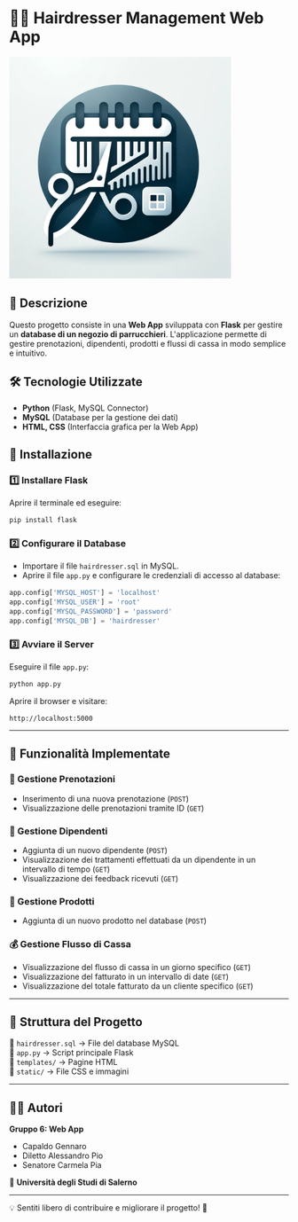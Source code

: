 # 💇‍♂️ Hairdresser Management Web App
<img src="./fig/portfolio-3.png" width="400" class="center">

## 📌 Descrizione
Questo progetto consiste in una **Web App** sviluppata con **Flask** per gestire un **database di un negozio di parrucchieri**. L'applicazione permette di gestire prenotazioni, dipendenti, prodotti e flussi di cassa in modo semplice e intuitivo.

## 🛠️ Tecnologie Utilizzate
- **Python** (Flask, MySQL Connector)
- **MySQL** (Database per la gestione dei dati)
- **HTML, CSS** (Interfaccia grafica per la Web App)

## 🚀 Installazione
### 1️⃣ Installare Flask
Aprire il terminale ed eseguire:
```bash
pip install flask
```

### 2️⃣ Configurare il Database
- Importare il file `hairdresser.sql` in MySQL.
- Aprire il file `app.py` e configurare le credenziali di accesso al database:
```python
app.config['MYSQL_HOST'] = 'localhost'
app.config['MYSQL_USER'] = 'root'
app.config['MYSQL_PASSWORD'] = 'password'
app.config['MYSQL_DB'] = 'hairdresser'
```

### 3️⃣ Avviare il Server
Eseguire il file `app.py`:
```bash
python app.py
```
Aprire il browser e visitare:
```
http://localhost:5000
```

---

## 🎯 Funzionalità Implementate
### 📅 Gestione Prenotazioni
- Inserimento di una nuova prenotazione (`POST`)
- Visualizzazione delle prenotazioni tramite ID (`GET`)

### 👥 Gestione Dipendenti
- Aggiunta di un nuovo dipendente (`POST`)
- Visualizzazione dei trattamenti effettuati da un dipendente in un intervallo di tempo (`GET`)
- Visualizzazione dei feedback ricevuti (`GET`)

### 🛒 Gestione Prodotti
- Aggiunta di un nuovo prodotto nel database (`POST`)

### 💰 Gestione Flusso di Cassa
- Visualizzazione del flusso di cassa in un giorno specifico (`GET`)
- Visualizzazione del fatturato in un intervallo di date (`GET`)
- Visualizzazione del totale fatturato da un cliente specifico (`GET`)

---

## 📄 Struttura del Progetto
📂 `hairdresser.sql` → File del database MySQL  
📂 `app.py` → Script principale Flask  
📂 `templates/` → Pagine HTML  
📂 `static/` → File CSS e immagini  

---

## 👨‍💻 Autori
**Gruppo 6: Web App**
- Capaldo Gennaro
- Diletto Alessandro Pio
- Senatore Carmela Pia

📌 **Università degli Studi di Salerno**

---

💡 Sentiti libero di contribuire e migliorare il progetto! 🚀


